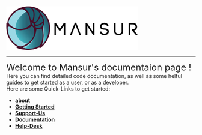 #
<img src="images/mansur_logo_blackText.png" width="350"/>
<hr>
<font size = 5pt>
Welcome to Mansur's documentaion page !
</font>
<font csize = 3pt>
<br>
Here you can find detailed code documentation, as well as some helful guides to get started as a user, or as a developer.
<br>Here are some Quick-Links to get started:
<b><ul>
  <li><a href="About/" title="About Mansur" class="md-nav__link"> about </a> </li>
  <li><a href="userGuides/installation/" title="Installation" class="md-nav__link"> Getting Started </a></li>
  <li><a href="Support-Us/" title="Support-Us" class="md-nav__link"> Support-Us </a> </li>
  <li><a href="arguments/" title="documentation" class="md-nav__link"> Documentation </a> </li>
  <li><a href="https://mansurrig.freshdesk.com/support/home" title="help" class="md-nav__link" target="_blank"> Help-Desk </a> </li>
</ul></b>
</font>
<font size = 20pt color>
<a href="https://github.com/asaf-b" class="fa fa-github" target="_blank"></a>
<a href="https://www.youtube.com/channel/UCMjNlJjSxIam--3u87oh5PQ" class="fa fa-youtube" target="_blank"></a>
<a href="https://twitter.com/mansurRig" class="fa fa-twitter" target="_blank"></a>
<a href="https://www.linkedin.com/in/asaf-ben-zur/" class="fa fa-linkedin" target="_blank"></a>
<a href="https://www.imdb.com/name/nm8262040/?ref_=nv_sr_3" class="fa fa-imdb" target="_blank"></a>
</font>